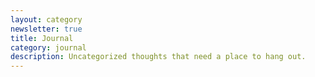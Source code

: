 ```yaml
---
layout: category
newsletter: true
title: Journal
category: journal
description: Uncategorized thoughts that need a place to hang out.
---
```

